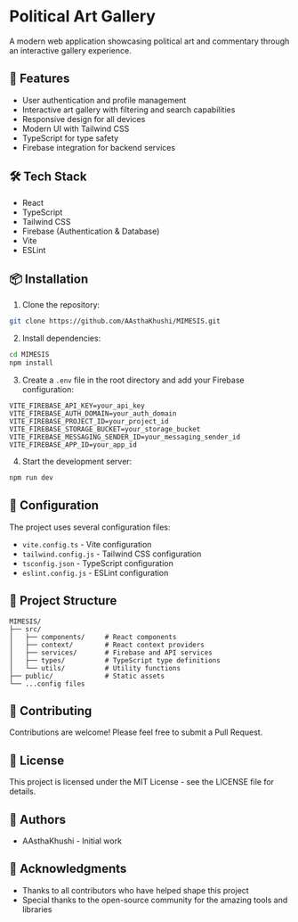 # Political Art Gallery

A modern web application showcasing political art and commentary through an interactive gallery experience.

## 🚀 Features

- User authentication and profile management
- Interactive art gallery with filtering and search capabilities
- Responsive design for all devices
- Modern UI with Tailwind CSS
- TypeScript for type safety
- Firebase integration for backend services

## 🛠️ Tech Stack

- React
- TypeScript
- Tailwind CSS
- Firebase (Authentication & Database)
- Vite
- ESLint

## 📦 Installation

1. Clone the repository:
```bash
git clone https://github.com/AAsthaKhushi/MIMESIS.git
```

2. Install dependencies:
```bash
cd MIMESIS
npm install
```

3. Create a `.env` file in the root directory and add your Firebase configuration:
```env
VITE_FIREBASE_API_KEY=your_api_key
VITE_FIREBASE_AUTH_DOMAIN=your_auth_domain
VITE_FIREBASE_PROJECT_ID=your_project_id
VITE_FIREBASE_STORAGE_BUCKET=your_storage_bucket
VITE_FIREBASE_MESSAGING_SENDER_ID=your_messaging_sender_id
VITE_FIREBASE_APP_ID=your_app_id
```

4. Start the development server:
```bash
npm run dev
```

## 🔧 Configuration

The project uses several configuration files:
- `vite.config.ts` - Vite configuration
- `tailwind.config.js` - Tailwind CSS configuration
- `tsconfig.json` - TypeScript configuration
- `eslint.config.js` - ESLint configuration

## 📝 Project Structure

```
MIMESIS/
├── src/
│   ├── components/     # React components
│   ├── context/        # React context providers
│   ├── services/       # Firebase and API services
│   ├── types/          # TypeScript type definitions
│   └── utils/          # Utility functions
├── public/             # Static assets
└── ...config files
```

## 🤝 Contributing

Contributions are welcome! Please feel free to submit a Pull Request.

## 📄 License

This project is licensed under the MIT License - see the LICENSE file for details.

## 👥 Authors

- AAsthaKhushi - Initial work

## 🙏 Acknowledgments

- Thanks to all contributors who have helped shape this project
- Special thanks to the open-source community for the amazing tools and libraries